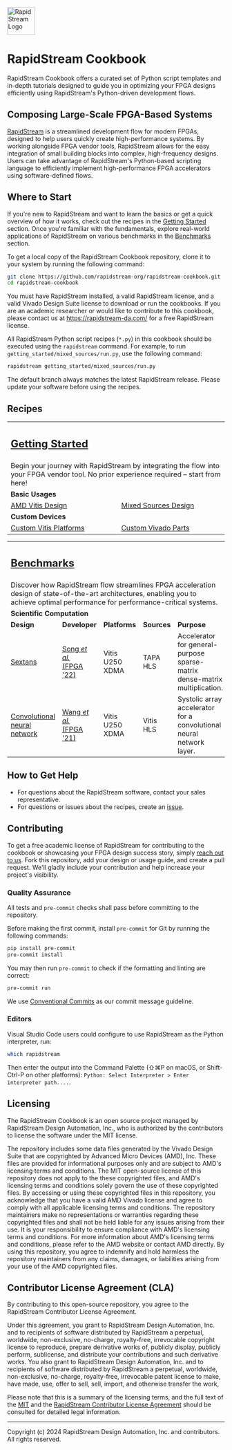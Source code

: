 <!--
Copyright (c) 2024 RapidStream Design Automation, Inc. and contributors.  All rights reserved.
The contributor(s) of this file has/have agreed to the RapidStream Contributor License Agreement.
-->

<img src="https://imagedelivery.net/AU8IzMTGgpVmEBfwPILIgw/1b565657-df33-41f9-f29e-0d539743e700/128" width="64px" alt="RapidStream Logo" />

RapidStream Cookbook
====================

RapidStream Cookbook offers a curated set of Python script templates and in-depth tutorials designed to guide you in optimizing your FPGA designs efficiently using RapidStream's Python-driven development flows.


Composing Large-Scale FPGA-Based Systems
----------------------------------------

[RapidStream](https://rapidstream-da.com/) is a streamlined development flow for modern FPGAs, designed to help users quickly create high-performance systems. By working alongside FPGA vendor tools, RapidStream allows for the easy integration of small building blocks into complex, high-frequency designs. Users can take advantage of RapidStream's Python-based scripting language to efficiently implement high-performance FPGA accelerators using software-defined flows.


Where to Start
--------------

If you're new to RapidStream and want to learn the basics or get a quick overview of how it works, check out the recipes in the [Getting Started](./getting_started) section. Once you're familiar with the fundamentals, explore real-world applications of RapidStream on various benchmarks in the [Benchmarks](./benchmarks) section.

To get a local copy of the RapidStream Cookbook repository, clone it to your system by running the following command:

```bash
git clone https://github.com/rapidstream-org/rapidstream-cookbook.git
cd rapidstream-cookbook
```

You must have RapidStream installed, a valid RapidStream license, and a valid Vivado Design Suite license to download or run the cookbooks. If you are an academic researcher or would like to contribute to this cookbook, please contact us at https://rapidstream-da.com/ for a free RapidStream license.

All RapidStream Python script recipes (`*.py`) in this cookbook should be executed using the `rapidstream` command. For example, to run `getting_started/mixed_sources/run.py`, use the following command:

```bash
rapidstream getting_started/mixed_sources/run.py
```

The default branch always matches the latest RapidStream release. Please update your software before using the recipes.


Recipes
-------

<table border="0" width="100%">
    <tbody>
        <tr><td colspan="3"><h2><a href="./getting_started">Getting Started</a></h2></td></tr>
        <tr><td colspan="3">
            Begin your journey with RapidStream by integrating the flow into your FPGA vendor tool. No prior experience required – start from here!
        </td></tr>
        <tr><td colspan="3"><strong>Basic Usages</strong></td></tr>
        <tr>
            <td><a href="./getting_started/vitis_source">AMD Vitis Design</a></td>
            <td><a href="./getting_started/mixed_sources">Mixed Sources Design</a></td>
        </tr>
        <tr><td colspan="3"><strong>Custom Devices</strong></td></tr>
        <tr>
            <td><a href="./getting_started/device_factory_vitis_platform">Custom Vitis Platforms</a></td>
            <td><a href="./getting_started/device_factory_part_num">Custom Vivado Parts</a></td>
        </tr>
    </tbody>
</table>

<table border="0" width="100%">
    <tbody>
        <tr><td colspan="5"><h2><a href="./benchmarks">Benchmarks</a></h2></td></tr>
        <tr><td colspan="5">
            Discover how RapidStream flow streamlines FPGA acceleration design of state-of-the-art architectures, enabling you to achieve optimal performance for performance-critical systems.
        </td></tr>
        <tr><td colspan="5"><strong>Scientific Computation</strong></td></tr>
        <tr>
            <td><strong>Design</strong></td>
            <td><strong>Developer</strong></td>
            <td><strong>Platforms</strong></td>
            <td><strong>Sources</strong></td>
            <td><strong>Purpose</strong></td>
        </tr>
        <tr>
            <td><a href="./benchmarks/sextans_sparse_matrix_multiplication">Sextans</a></td>
            <td><a href="https://dl.acm.org/doi/abs/10.1145/3490422.3502357">Song <i>et al.</i><br/>(FPGA '22)</a></td>
            <td>Vitis U250 XDMA</td>
            <td>TAPA HLS</td>
            <td>Accelerator for general-purpose sparse-matrix dense-matrix multiplication.</td>
        </tr>
        <tr>
            <td><a href="./benchmarks/autosa_cnn">Convolutional neural network</a></td>
            <td><a href="https://dl.acm.org/doi/10.1145/3431920.3439292">Wang <i>et al.</i><br/>(FPGA '21)</a></td>
            <td>Vitis U250 XDMA</td>
            <td>Vitis HLS</td>
            <td>Systolic array accelerator for a convolutional neural network layer.</td>
        </tr>
    </tbody>
</table>


How to Get Help
---------------

* For questions about the RapidStream software, contact your sales representative.
* For questions or issues about the recipes, create an [issue](https://github.com/rapidstream-org/rapidstream-cookbook/issues/new).


Contributing
------------

To get a free academic license of RapidStream for contributing to the cookbook or showcasing your FPGA design success story, simply [reach out to us](https://rapidstream-da.com/contact-us). Fork this repository, add your design or usage guide, and create a pull request. We'll gladly include your contribution and help increase your project's visibility.

### Quality Assurance

All tests and `pre-commit` checks shall pass before committing to the repository.

Before making the first commit, install `pre-commit` for Git by running the following commands:

```bash
pip install pre-commit
pre-commit install
```

You may then run `pre-commit` to check if the formatting and linting are correct:

```bash
pre-commit run
```

We use [Conventional Commits](https://www.conventionalcommits.org/en/v1.0.0/) as our commit message guideline.

### Editors

Visual Studio Code users could configure to use RapidStream as the Python interpreter, run:

```bash
which rapidstream
```

Then enter the output into the Command Palette (⇧⌘P on macOS, or Shift-Ctrl-P on other platforms): `Python: Select Interpreter > Enter interpreter path....`.

Licensing
---------

The RapidStream Cookbook is an open source project managed by RapidStream Design Automation, Inc., who is authorized by the contributors to license the software under the MIT license.

The repository includes some data files generated by the Vivado Design Suite that are copyrighted by Advanced Micro Devices (AMD), Inc. These files are provided for informational purposes only and are subject to AMD's licensing terms and conditions. The MIT open-source license of this repository does not apply to the these copyrighted files, and AMD's licensing terms and conditions solely govern the use of these copyrighted files. By accessing or using these copyrighted files in this repository, you acknowledge that you have a valid AMD Vivado license and agree to comply with all applicable licensing terms and conditions. The repository maintainers make no representations or warranties regarding these copyrighted files and shall not be held liable for any issues arising from their use. It is your responsibility to ensure compliance with AMD's licensing terms and conditions. For more information about AMD's licensing terms and conditions, please refer to the AMD website or contact AMD directly. By using this repository, you agree to indemnify and hold harmless the repository maintainers from any claims, damages, or liabilities arising from your use of the AMD copyrighted files.

Contributor License Agreement (CLA)
-----------------------------------

By contributing to this open-source repository, you agree to the RapidStream Contributor License Agreement.

Under this agreement, you grant to RapidStream Design Automation, Inc. and to recipients of software distributed by RapidStream a perpetual, worldwide, non-exclusive, no-charge, royalty-free, irrevocable copyright license to reproduce, prepare derivative works of, publicly display, publicly perform, sublicense, and distribute your contributions and such derivative works. You also grant to RapidStream Design Automation, Inc. and to recipients of software distributed by RapidStream a perpetual, worldwide, non-exclusive, no-charge, royalty-free, irrevocable patent license to make, have made, use, offer to sell, sell, import, and otherwise transfer the work,

Please note that this is a summary of the licensing terms, and the full text of the [MIT](LICENSE) and the [RapidStream Contributor License Agreement](CLA.md) should be consulted for detailed legal information.


-----

Copyright (c) 2024 RapidStream Design Automation, Inc. and contributors. All rights reserved.
